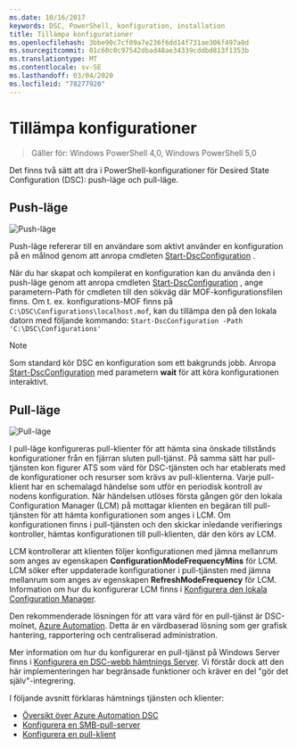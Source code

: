 ```yaml
---
ms.date: 10/16/2017
keywords: DSC, PowerShell, konfiguration, installation
title: Tillämpa konfigurationer
ms.openlocfilehash: 3bbe90c7cf09a7e236f6dd14f731ae306f497a0d
ms.sourcegitcommit: 01c60c0c97542dbad48ae34339cddbd813f1353b
ms.translationtype: MT
ms.contentlocale: sv-SE
ms.lasthandoff: 03/04/2020
ms.locfileid: "78277920"
---
```

# <a name="enacting-configurations"></a>Tillämpa konfigurationer

> Gäller för: Windows PowerShell 4,0, Windows PowerShell 5,0

Det finns två sätt att dra i PowerShell-konfigurationer för Desired State Configuration (DSC): push-läge och pull-läge.

## <a name="push-mode"></a>Push-läge

![Push-läge](media/enactingConfigurations/pushModel.png "Så här fungerar push-läget")

Push-läge refererar till en användare som aktivt använder en konfiguration på en målnod genom att anropa cmdleten [Start-DscConfiguration](/powershell/module/psdesiredstateconfiguration/start-dscconfiguration) .

När du har skapat och kompilerat en konfiguration kan du använda den i push-läge genom att anropa cmdleten [Start-DscConfiguration](/powershell/module/psdesiredstateconfiguration/start-dscconfiguration) , ange parametern-Path för cmdleten till den sökväg där MOF-konfigurationsfilen finns. Om t. ex. konfigurations-MOF finns på `C:\DSC\Configurations\localhost.mof`, kan du tillämpa den på den lokala datorn med följande kommando: `Start-DscConfiguration -Path 'C:\DSC\Configurations'`

> [!NOTE]
> Som standard kör DSC en konfiguration som ett bakgrunds jobb. Anropa [Start-DscConfiguration](/powershell/module/psdesiredstateconfiguration/start-dscconfiguration) med parametern **wait** för att köra konfigurationen interaktivt.

## <a name="pull-mode"></a>Pull-läge

![Pull-läge](media/enactingConfigurations/pullModel.png "Så här fungerar pull-läget")

I pull-läge konfigureras pull-klienter för att hämta sina önskade tillstånds konfigurationer från en fjärran sluten pull-tjänst. På samma sätt har pull-tjänsten kon figurer ATS som värd för DSC-tjänsten och har etablerats med de konfigurationer och resurser som krävs av pull-klienterna. Varje pull-klient har en schemalagd händelse som utför en periodisk kontroll av nodens konfiguration. När händelsen utlöses första gången gör den lokala Configuration Manager (LCM) på mottagar klienten en begäran till pull-tjänsten för att hämta konfigurationen som anges i LCM. Om konfigurationen finns i pull-tjänsten och den skickar inledande verifierings kontroller, hämtas konfigurationen till pull-klienten, där den körs av LCM.

LCM kontrollerar att klienten följer konfigurationen med jämna mellanrum som anges av egenskapen **ConfigurationModeFrequencyMins** för LCM. LCM söker efter uppdaterade konfigurationer i pull-tjänsten med jämna mellanrum som anges av egenskapen **RefreshModeFrequency** för LCM. Information om hur du konfigurerar LCM finns i [Konfigurera den lokala Configuration Manager](../managing-nodes/metaConfig.md).

Den rekommenderade lösningen för att vara värd för en pull-tjänst är DSC-molnet, [Azure Automation](https://azure.microsoft.com/services/automation/). Detta är en värdbaserad lösning som ger grafisk hantering, rapportering och centraliserad administration.

Mer information om hur du konfigurerar en pull-tjänst på Windows Server finns i [Konfigurera en DSC-webb hämtnings Server](pullServer.md). Vi förstår dock att den här implementeringen har begränsade funktioner och kräver en del "gör det själv"-integrering.

I följande avsnitt förklaras hämtnings tjänsten och klienter:

- [Översikt över Azure Automation DSC](https://docs.microsoft.com/azure/automation/automation-dsc-overview)
- [Konfigurera en SMB-pull-server](pullServerSMB.md)
- [Konfigurera en pull-klient](pullClientConfigID.md)
